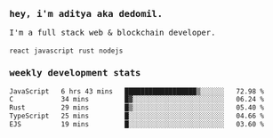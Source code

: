 <samp>
    <h3>hey, i'm aditya aka dedomil.</h3>
    I'm a full stack web & blockchain developer. 
    <br />
    <br />
    <code>react</code> <code>javascript</code> <code>rust</code> <code>nodejs</code>
    <h3>weekly development stats</h3>
    <!--START_SECTION:waka-->

```txt
JavaScript   6 hrs 43 mins   ██████████████████▒░░░░░░   72.98 %
C            34 mins         █▓░░░░░░░░░░░░░░░░░░░░░░░   06.24 %
Rust         29 mins         █▒░░░░░░░░░░░░░░░░░░░░░░░   05.40 %
TypeScript   25 mins         █░░░░░░░░░░░░░░░░░░░░░░░░   04.66 %
EJS          19 mins         █░░░░░░░░░░░░░░░░░░░░░░░░   03.60 %
```

<!--END_SECTION:waka-->
</samp>

